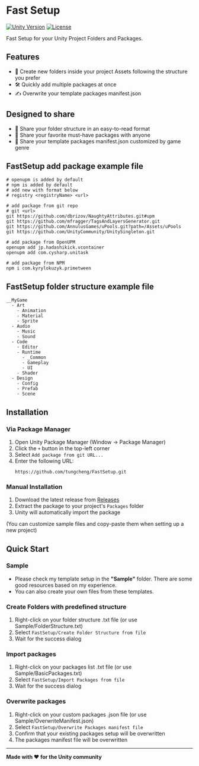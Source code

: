 # Fast Setup
[![Unity Version](https://img.shields.io/badge/Unity-2022.3%2B-blue)](https://unity3d.com/get-unity/download)
[![License](https://img.shields.io/badge/License-MIT-green.svg)](LICENSE)

Fast Setup for your Unity Project Folders and Packages.

## Features
- 🚀 Create new folders inside your project Assets following the structure you prefer
- 🛠️ Quickly add multiple packages at once
- ✍️ Overwrite your template packages manifest.json

## Designed to share
- 📱 Share your folder structure in an easy-to-read format
- 🍕 Share your favorite must-have packages with anyone
- 📩 Share your template packages manifest.json customized by game genre

## FastSetup add package example file
```
# openupm is added by default
# npm is added by default
# add new with format below
# registry <registryName> <url>

# add package from git repo
# git <url>
git https://github.com/dbrizov/NaughtyAttributes.git#upm
git https://github.com/mfragger/TagsAndLayersGenerator.git
git https://github.com/AnnulusGames/uPools.git?path=/Assets/uPools
git https://github.com/UnityCommunity/UnitySingleton.git

# add package from OpenUPM
openupm add jp.hadashikick.vcontainer
openupm add com.cysharp.unitask

# add package from NPM
npm i com.kyrylokuzyk.primetween
```

## FastSetup folder structure example file
```
__MyGame
  - Art
    - Animation
    - Material
    - Sprite
  - Audio
    - Music
    - Sound
  - Code
    - Editor
    - Runtime
      - _Common
      - Gameplay
      - UI
    - Shader
  - Design
    - Config
    - Prefab
    - Scene
```

## Installation
### Via Package Manager
1. Open Unity Package Manager (Window → Package Manager)
2. Click the `+` button in the top-left corner
3. Select `Add package from git URL...`
4. Enter the following URL:
   ```
   https://github.com/tungcheng/FastSetup.git
   ```

### Manual Installation

1. Download the latest release from [Releases](https://github.com/tungcheng/FastSetup/releases)
2. Extract the package to your project's `Packages` folder
3. Unity will automatically import the package

(You can customize sample files and copy-paste them when setting up a new project)

## Quick Start
### Sample
- Please check my template setup in the **"Sample"** folder. There are some good resources based on my experience. 
- You can also create your own files from these templates.

### Create Folders with predefined structure
1. Right-click on your folder structure .txt file (or use Sample/FolderStructure.txt)
2. Select `FastSetup/Create Folder Structure from file`
3. Wait for the success dialog

### Import packages
1. Right-click on your packages list .txt file (or use Sample/BasicPackages.txt)
2. Select `FastSetup/Import Packages from file`
3. Wait for the success dialog

### Overwrite packages
1. Right-click on your custom packages .json file (or use Sample/OverwriteManifest.json)
2. Select `FastSetup/Overwrite Packages manifest file`
3. Confirm that your existing packages setup will be overwritten
4. The packages manifest file will be overwritten

---
**Made with ❤️ for the Unity community**
